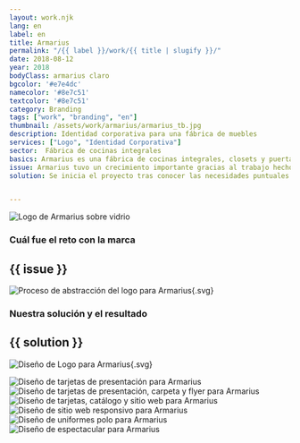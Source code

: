 ```yaml
---
layout: work.njk 
lang: en
label: en
title: Armarius
permalink: "/{{ label }}/work/{{ title | slugify }}/"
date: 2018-08-12
year: 2018
bodyClass: armarius claro
bgcolor: '#e7e4dc'
namecolor: '#8e7c51'
textcolor: '#8e7c51'
category: Branding
tags: ["work", "branding", "en"]
thumbnail: /assets/work/armarius/armarius_tb.jpg
description: Identidad corporativa para una fábrica de muebles
services: ["Logo", "Identidad Corporativa"]
sector:  Fábrica de cocinas integrales
basics: Armarius es una fábrica de cocinas integrales, closets y puertas establecida en Mérida, Yucatán desde el año 2013. Es una empresa 100% yucateca dedicada al diseño, fabricación e instalación de mobiliario y carpintería. Inicia operaciones enfocándose al mercado de clientes particulares residenciales, teniendo un crecimiento sostenido durante 2013 y 2014. A principios de 2015 se abre la oferta a clientes constructores y desarrolladores de vivienda. Actualmente Armarius es proveedor de varios de los principales desarrollos de la región.
issue: Armarius tuvo un crecimiento importante gracias al trabajo hecho con constructoras y desarrollos inmobiliarios, sin embargo comenzó a dejar de lado la venta a clientes particulares. Para reforzar la atención pausada hacia este sector, la empresa requería un rediseño de su logotipo a fin de proyectar eficazmente su nuevo enfoque comercial, así como una actualización de todas sus aplicaciones gráficas e impresas, la gestión y manejo de sus redes sociales, y un rediseño completo de su sitio web.
solution: Se inicia el proyecto tras conocer las necesidades puntuales del cliente. Se comienza con el rediseño del logotipo, el cual resultaba muy sencillo y adecuado para el giro, no obstante carecía de un elemento que potenciara su identidad, algo que la hiciera memorable en la percepción del público. Primero se trazan las letras añadiendo mayor estilización al logotipo y después se genera el imagotipo con la letra A, la cual también se modifica para representar los tres principales productos de la marca, las cocinas integrales, los clósets y las puertas. El descriptivo también se ajusta para destacar estos tres productos. Tras la obtención de una nueva firma corporativa sencilla y elegante como su versión original, pero con añadidos distintivos que le permitieran resaltar, se procede a generar las aplicaciones gráficas de más uso para la empresa.


---
```


![Logo de Armarius sobre vidrio](/assets/work/armarius/armarius_logo_vidrio.jpg)

<div class="column__2">
    <div class="col__left">
        <h3>Cuál fue el reto con la marca</h3>
    </div>
    <div class="col__right">
        <h2>{{ issue }}</h2>
    </div>
</div>

![Proceso de abstracción del logo para Armarius](/assets/work/armarius/armarius_logo_proceso.svg){.svg}

<div class="column__2 work__column__2">
    <div class="col__left">
        <h3>Nuestra solución y el resultado</h3>
    </div>
    <div class="col__right">
        <h2>{{ solution }}</h2>
    </div>
</div>

![Diseño de Logo para Armarius](/assets/work/armarius/armarius_logo.svg){.svg}

![Diseño de tarjetas de presentación para Armarius](/assets/work/armarius/armarius_tarjeta.jpg)
![Diseño de tarjetas de presentación, carpeta y flyer para Armarius](/assets/work/armarius/armarius_tarjeta_carpeta_flyer.jpg)
![Diseño de tarjetas, catálogo y sitio web para Armarius](/assets/work/armarius/armarius_web_tarjetas_catalogo.jpg)
![Diseño de sitio web responsivo para Armarius](/assets/work/armarius/armarius_web_ipad.jpg)
![Diseño de uniformes polo para Armarius](/assets/work/armarius/armarius_uniformes_polo.jpg)
![Diseño de espectacular para Armarius](/assets/work/armarius/armarius_espectacular.jpg)